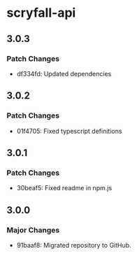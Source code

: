 # scryfall-api

## 3.0.3

### Patch Changes

-   df334fd: Updated dependencies

## 3.0.2

### Patch Changes

-   01f4705: Fixed typescript definitions

## 3.0.1

### Patch Changes

-   30beaf5: Fixed readme in npm.js

## 3.0.0

### Major Changes

-   91baaf8: Migrated repository to GitHub.
